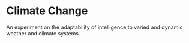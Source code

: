 # Climate Change

An experiment on the adaptability of intelligence to varied and dynamic weather and climate systems.
